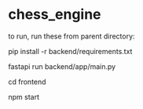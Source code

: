 # chess_engine

to run, run these from parent directory:

pip install -r backend/requirements.txt

fastapi run backend/app/main.py

cd frontend

npm start
